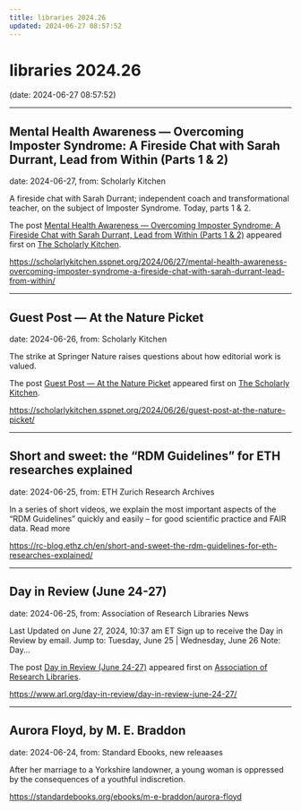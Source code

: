 ```yaml
---
title: libraries 2024.26
updated: 2024-06-27 08:57:52
---
```


# libraries 2024.26

(date: 2024-06-27 08:57:52)

---

## Mental Health Awareness — Overcoming Imposter Syndrome: A Fireside Chat with Sarah Durrant, Lead from Within (Parts 1 & 2)

date: 2024-06-27, from: Scholarly Kitchen

<p>A fireside chat with Sarah Durrant; independent coach and transformational teacher, on the subject of Imposter Syndrome. Today, parts 1 &#038; 2.</p>
<p>The post <a href="https://scholarlykitchen.sspnet.org/2024/06/27/mental-health-awareness-overcoming-imposter-syndrome-a-fireside-chat-with-sarah-durrant-lead-from-within/">Mental Health Awareness &#8212; Overcoming Imposter Syndrome: A Fireside Chat with Sarah Durrant, Lead from Within (Parts 1 &#038; 2)</a> appeared first on <a href="https://scholarlykitchen.sspnet.org">The Scholarly Kitchen</a>.</p>
 

<https://scholarlykitchen.sspnet.org/2024/06/27/mental-health-awareness-overcoming-imposter-syndrome-a-fireside-chat-with-sarah-durrant-lead-from-within/>

---

## Guest Post — At the Nature Picket

date: 2024-06-26, from: Scholarly Kitchen

<p>The strike at Springer Nature raises questions about how editorial work is valued.</p>
<p>The post <a href="https://scholarlykitchen.sspnet.org/2024/06/26/guest-post-at-the-nature-picket/">Guest Post &#8212; At the Nature Picket</a> appeared first on <a href="https://scholarlykitchen.sspnet.org">The Scholarly Kitchen</a>.</p>
 

<https://scholarlykitchen.sspnet.org/2024/06/26/guest-post-at-the-nature-picket/>

---

## Short and sweet: the “RDM Guidelines” for ETH researches explained

date: 2024-06-25, from: ETH Zurich Research Archives

In a series of short videos, we explain the most important aspects of the “RDM Guidelines” quickly and easily – for good scientific practice and FAIR data. Read more<img src="https://analytics.library.ethz.ch/piwik.php?idsite=1&amp;rec=1&amp;url=https%3A%2F%2Frc-blog.ethz.ch%2Fen%2Fshort-and-sweet-the-rdm-guidelines-for-eth-researches-explained%2F&amp;action_name=Short+and+sweet%3A+the+%E2%80%9CRDM+Guidelines%E2%80%9D+for+ETH+researches+explained&amp;urlref=https%3A%2F%2Frc-blog.ethz.ch%2Fen%2Ffeed%2F" style="border:0;width:0;height:0" width="0" height="0" alt="" /> 

<https://rc-blog.ethz.ch/en/short-and-sweet-the-rdm-guidelines-for-eth-researches-explained/>

---

## Day in Review (June 24-27)

date: 2024-06-25, from: Association of Research Libraries News

<p>Last Updated on June 27, 2024, 10:37 am ET Sign up to receive the Day in Review by email. Jump to: Tuesday, June 25 &#124; Wednesday, June 26 Note: Day...</p>
<p>The post <a href="https://www.arl.org/day-in-review/day-in-review-june-24-27/">Day in Review (June 24-27)</a> appeared first on <a href="https://www.arl.org">Association of Research Libraries</a>.</p>
 

<https://www.arl.org/day-in-review/day-in-review-june-24-27/>

---

## Aurora Floyd, by M. E. Braddon

date: 2024-06-24, from: Standard Ebooks, new releaases

After her marriage to a Yorkshire landowner, a young woman is oppressed by the consequences of a youthful indiscretion. 

<https://standardebooks.org/ebooks/m-e-braddon/aurora-floyd>

